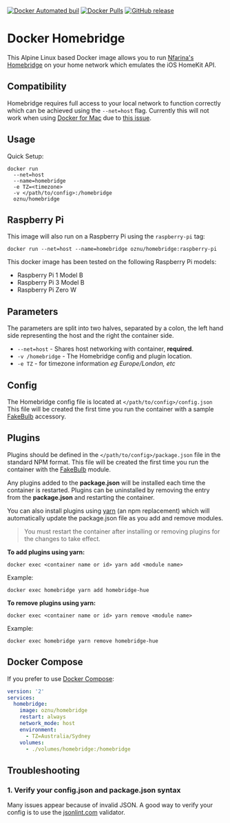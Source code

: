 
[![Docker Automated buil](https://img.shields.io/docker/automated/oznu/homebridge.svg)](https://hub.docker.com/r/oznu/homebridge/) [![Docker Pulls](https://img.shields.io/docker/pulls/oznu/homebridge.svg)](https://hub.docker.com/r/oznu/homebridge/) [![GitHub release](https://img.shields.io/github/release/oznu/docker-homebridge.svg)](https://github.com/oznu/docker-homebridge)


# Docker Homebridge

This Alpine Linux based Docker image allows you to run [Nfarina's](https://github.com/nfarina) [Homebridge](https://github.com/nfarina/homebridge) on your home network which emulates the iOS HomeKit API.

## Compatibility

Homebridge requires full access to your local network to function correctly which can be achieved using the ```--net=host``` flag.
Currently this will not work when using [Docker for Mac](https://docs.docker.com/docker-for-mac/) due to [this issue](https://github.com/docker/for-mac/issues/68).

## Usage

Quick Setup:

```shell
docker run
  --net=host
  --name=homebridge
  -e TZ=<timezone>
  -v </path/to/config>:/homebridge
  oznu/homebridge
```

## Raspberry Pi

This image will also run on a Raspberry Pi using the ```raspberry-pi``` tag:

```
docker run --net=host --name=homebridge oznu/homebridge:raspberry-pi
```

This docker image has been tested on the following Raspberry Pi models:

* Raspberry Pi 1 Model B
* Raspberry Pi 3 Model B
* Raspberry Pi Zero W

## Parameters

The parameters are split into two halves, separated by a colon, the left hand side representing the host and the right the container side.

* `--net=host` - Shares host networking with container, **required**.
* `-v /homebridge` - The Homebridge config and plugin location.
* `-e TZ` - for timezone information *eg Europe/London, etc*

## Config

The Homebridge config file is located at ```</path/to/config>/config.json```
This file will be created the first time you run the container with a sample [FakeBulb](https://www.npmjs.com/package/homebridge-fakebulb) accessory.

## Plugins

Plugins should be defined in the ```</path/to/config>/package.json``` file in the standard NPM format.
This file will be created the first time you run the container with the [FakeBulb](https://www.npmjs.com/package/homebridge-fakebulb) module.

Any plugins added to the **package.json** will be installed each time the container is restarted.
Plugins can be uninstalled by removing the entry from the **package.json** and restarting the container.

You can also install plugins using [yarn](https://yarnpkg.com) (an npm replacement) which will automatically update the package.json file as you add and remove modules.

> You must restart the container after installing or removing plugins for the changes to take effect.

**To add plugins using yarn:**

```
docker exec <container name or id> yarn add <module name>
```

Example:

```
docker exec homebridge yarn add homebridge-hue
```

**To remove plugins using yarn:**

```
docker exec <container name or id> yarn remove <module name>
```

Example:

```
docker exec homebridge yarn remove homebridge-hue
```


## Docker Compose

If you prefer to use [Docker Compose](https://docs.docker.com/compose/):

```yml
version: '2'
services:
  homebridge:
    image: oznu/homebridge
    restart: always
    network_mode: host
    environment:
      - TZ=Australia/Sydney
    volumes:
      - ./volumes/homebridge:/homebridge
```

## Troubleshooting

### 1. Verify your config.json and package.json syntax

Many issues appear because of invalid JSON. A good way to verify your config is to use the [jsonlint.com](http://jsonlint.com/) validator.
